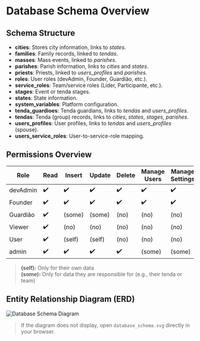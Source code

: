 # Database Schema Overview

## Schema Structure

- **cities**: Stores city information, links to *states*.
- **families**: Family records, linked to *tendas*.
- **masses**: Mass events, linked to *parishes*.
- **parishes**: Parish information, links to *cities* and *states*.
- **priests**: Priests, linked to *users_profiles* and *parishes*.
- **roles**: User roles (devAdmin, Founder, Guardião, etc.).
- **service_roles**: Team/service roles (Líder, Participante, etc.).
- **stages**: Event or tenda stages.
- **states**: State information.
- **system_variables**: Platform configuration.
- **tenda_guardioes**: Tenda guardians, links to *tendas* and *users_profiles*.
- **tendas**: Tenda (group) records, links to *cities*, *states*, *stages*, *parishes*.
- **users_profiles**: User profiles, links to *tendas* and *users_profiles* (spouse).
- **users_service_roles**: User-to-service-role mapping.

## Permissions Overview

| Role      | Read | Insert | Update | Delete | Manage Users | Manage Settings |
|-----------|------|--------|--------|--------|--------------|----------------|
| devAdmin  | ✔️   | ✔️     | ✔️     | ✔️     | ✔️           | ✔️             |
| Founder   | ✔️   | ✔️     | ✔️     | ✔️     | ✔️           | ✔️             |
| Guardião  | ✔️   | (some) | (some) | (no)   | (no)         | (no)           |
| Viewer    | ✔️   | (no)   | (no)   | (no)   | (no)         | (no)           |
| User      | ✔️   | (self) | (self) | (no)   | (no)         | (no)           |
| admin     | ✔️   | ✔️     | ✔️     | ✔️     | (some)       | (some)         |

> **(self):** Only for their own data  
> **(some):** Only for data they are responsible for (e.g., their tenda or team)

## Entity Relationship Diagram (ERD)

![Database Schema Diagram](database_schema.svg)

> If the diagram does not display, open `database_schema.svg` directly in your browser. 